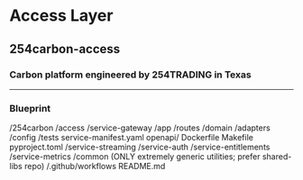 # Access Layer

## 254carbon-access

### Carbon platform engineered by 254TRADING in Texas

---

### **Blueprint**


  /254carbon
    /access
      /service-gateway
        /app
          /routes
          /domain
          /adapters
          /config
        /tests
        service-manifest.yaml
        openapi/
        Dockerfile
        Makefile
        pyproject.toml
      /service-streaming
      /service-auth
      /service-entitlements
      /service-metrics
      /common (ONLY extremely generic utilities; prefer shared-libs repo)
      /.github/workflows
      README.md
